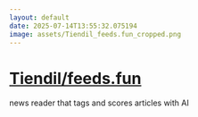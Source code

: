 ```yaml
---
layout: default
date: 2025-07-14T13:55:32.075194
image: assets/Tiendil_feeds.fun_cropped.png
---
```


# [Tiendil/feeds.fun](https://github.com/Tiendil/feeds.fun)

news reader that tags and scores articles with AI
